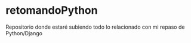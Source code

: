 # retomandoPython
Repositorio donde estaré subiendo todo lo relacionado con mi repaso de Python/Django
